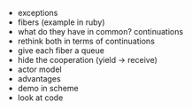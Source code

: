 - exceptions
- fibers (example in ruby)
- what do they have in common? continuations
- rethink both in terms of continuations
- give each fiber a queue
- hide the cooperation (yield -> receive)
- actor model
- advantages
- demo in scheme
- look at code
